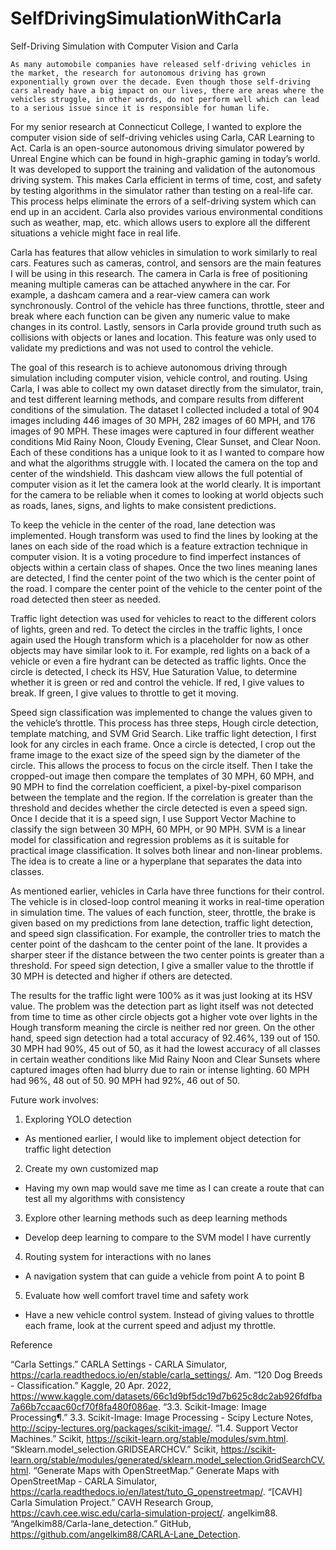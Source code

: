 # SelfDrivingSimulationWithCarla

Self-Driving Simulation with Computer Vision and Carla

	As many automobile companies have released self-driving vehicles in the market, the research for autonomous driving has grown exponentially grown over the decade. Even though those self-driving cars already have a big impact on our lives, there are areas where the vehicles struggle, in other words, do not perform well which can lead to a serious issue since it is responsible for human life.

For my senior research at Connecticut College, I wanted to explore the computer vision side of self-driving vehicles using Carla, CAR Learning to Act. Carla is an open-source autonomous driving simulator powered by Unreal Engine which can be found in high-graphic gaming in today’s world. It was developed to support the training and validation of the autonomous driving system. This makes Carla efficient in terms of time, cost, and safety by testing algorithms in the simulator rather than testing on a real-life car. This process helps eliminate the errors of a self-driving system which can end up in an accident. Carla also provides various environmental conditions such as weather, map, etc. which allows users to explore all the different situations a vehicle might face in real life.

Carla has features that allow vehicles in simulation to work similarly to real cars. Features such as cameras, control, and sensors are the main features I will be using in this research. The camera in Carla is free of positioning meaning multiple cameras can be attached anywhere in the car. For example, a dashcam camera and a rear-view camera can work synchronously. Control of the vehicle has three functions, throttle, steer and break where each function can be given any numeric value to make changes in its control. Lastly, sensors in Carla provide ground truth such as collisions with objects or lanes and location. This feature was only used to validate my predictions and was not used to control the vehicle.

The goal of this research is to achieve autonomous driving through simulation including computer vision, vehicle control, and routing. Using Carla, I was able to collect my own dataset directly from the simulator, train, and test different learning methods, and compare results from different conditions of the simulation. The dataset I collected included a total of 904 images including 446 images of 30 MPH, 282 images of 60 MPH, and 176 images of 90 MPH. These images were captured in four different weather conditions Mid Rainy Noon, Cloudy Evening, Clear Sunset, and Clear Noon. Each of these conditions has a unique look to it as I wanted to compare how and what the algorithms struggle with. I located the camera on the top and center of the windshield. This dashcam view allows the full potential of computer vision as it let the camera look at the world clearly. It is important for the camera to be reliable when it comes to looking at world objects such as roads, lanes, signs, and lights to make consistent predictions. 

To keep the vehicle in the center of the road, lane detection was implemented. Hough transform was used to find the lines by looking at the lanes on each side of the road which is a feature extraction technique in computer vision. It is a voting procedure to find imperfect instances of objects within a certain class of shapes. Once the two lines meaning lanes are detected, I find the center point of the two which is the center point of the road. I compare the center point of the vehicle to the center point of the road detected then steer as needed. 

Traffic light detection was used for vehicles to react to the different colors of lights, green and red. To detect the circles in the traffic lights, I once again used the Hough transform which is a placeholder for now as other objects may have similar look to it. For example, red lights on a back of a vehicle or even a fire hydrant can be detected as traffic lights. Once the circle is detected, I check its HSV, Hue Saturation Value, to determine whether it is green or red and control the vehicle. If red, I give values to break. If green, I give values to throttle to get it moving.

Speed sign classification was implemented to change the values given to the vehicle’s throttle. This process has three steps, Hough circle detection, template matching, and SVM Grid Search. Like traffic light detection, I first look for any circles in each frame. Once a circle is detected, I crop out the frame image to the exact size of the speed sign by the diameter of the circle.  This allows the process to focus on the circle itself. Then I take the cropped-out image then compare the templates of 30 MPH, 60 MPH, and 90 MPH to find the correlation coefficient, a pixel-by-pixel comparison between the template and the region. If the correlation is greater than the threshold and decides whether the circle detected is even a speed sign. Once I decide that it is a speed sign, I use Support Vector Machine to classify the sign between 30 MPH, 60 MPH, or 90 MPH. SVM is a linear model for classification and regression problems as it is suitable for practical image classification. It solves both linear and non-linear problems. The idea is to create a line or a hyperplane that separates the data into classes. 

As mentioned earlier, vehicles in Carla have three functions for their control. The vehicle is in closed-loop control meaning it works in real-time operation in simulation time. The values of each function, steer, throttle, the brake is given based on my predictions from lane detection, traffic light detection, and speed sign classification. For example, the controller tries to match the center point of the dashcam to the center point of the lane. It provides a sharper steer if the distance between the two center points is greater than a threshold. For speed sign detection, I give a smaller value to the throttle if 30 MPH is detected and higher if others are detected.

The results for the traffic light were 100% as it was just looking at its HSV value. The problem was the detection part as light itself was not detected from time to time as other circle objects got a higher vote over lights in the Hough transform meaning the circle is neither red nor green. On the other hand, speed sign detection had a total accuracy of 92.46%, 139 out of 150. 30 MPH had 90%, 45 out of 50, as it had the lowest accuracy of all classes in certain weather conditions like Mid Rainy Noon and Clear Sunsets where captured images often had blurry due to rain or intense lighting. 60 MPH had 96%, 48 out of 50. 90 MPH had 92%, 46 out of 50. 

Future work involves:
1.	Exploring YOLO detection
-	As mentioned earlier, I would like to implement object detection for traffic light detection
2.	Create my own customized map
-	Having my own map would save me time as I can create a route that can test all my algorithms with consistency
3.	Explore other learning methods such as deep learning methods
-	Develop deep learning to compare to the SVM model I have currently
4.	Routing system for interactions with no lanes
-	A navigation system that can guide a vehicle from point A to point B
5.	Evaluate how well comfort travel time and safety work
-	Have a new vehicle control system. Instead of giving values to throttle each frame, look at the current speed and adjust my throttle.


Reference

“Carla Settings.” CARLA Settings - CARLA Simulator, https://carla.readthedocs.io/en/stable/carla_settings/. 
Am. “120 Dog Breeds - Classification.” Kaggle, 20 Apr. 2022, https://www.kaggle.com/datasets/66c1d9bf5dc19d7b625c8dc2ab926fdfba7a66b7ccaac60cf70f8fa480f086ae. 
“3.3. Scikit-Image: Image Processing¶.” 3.3. Scikit-Image: Image Processing - Scipy Lecture Notes, http://scipy-lectures.org/packages/scikit-image/. 
“1.4. Support Vector Machines.” Scikit, https://scikit-learn.org/stable/modules/svm.html. 
“Sklearn.model_selection.GRIDSEARCHCV.” Scikit, https://scikit-learn.org/stable/modules/generated/sklearn.model_selection.GridSearchCV.html. 
“Generate Maps with OpenStreetMap.” Generate Maps with OpenStreetMap - CARLA Simulator, https://carla.readthedocs.io/en/latest/tuto_G_openstreetmap/. 
“[CAVH] Carla Simulation Project.” CAVH Research Group, https://cavh.cee.wisc.edu/carla-simulation-project/. 
angelkim88. “Angelkim88/Carla-lane_detection.” GitHub, https://github.com/angelkim88/CARLA-Lane_Detection. 
